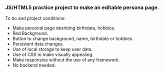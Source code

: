 ### JS/HTML5 practice project to make an editable persona page.

To do and project conditions:
- Make personal page desribing birthdate, hobbies.
- Red Background.
- Button to change background, name, birthdate or hobbies.
- Persistent data changes.
- Use of local storage to keep user data.
- Use of CSS to make visually appealing.
- Make responsive without the use of any framework.
- No backend needed.
